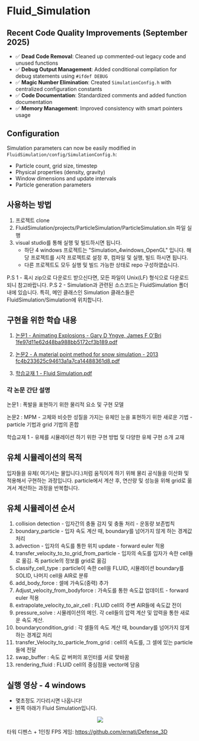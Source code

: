 # Fluid_Simulation

## Recent Code Quality Improvements (September 2025)
- ✅ **Dead Code Removal**: Cleaned up commented-out legacy code and unused functions
- ✅ **Debug Output Management**: Added conditional compilation for debug statements using `#ifdef DEBUG`
- ✅ **Magic Number Elimination**: Created `SimulationConfig.h` with centralized configuration constants
- ✅ **Code Documentation**: Standardized comments and added function documentation
- ✅ **Memory Management**: Improved consistency with smart pointers usage

## Configuration
Simulation parameters can now be easily modified in `FluidSimulation/config/SimulationConfig.h`:
- Particle count, grid size, timestep
- Physical properties (density, gravity)
- Window dimensions and update intervals
- Particle generation parameters

## 사용하는 방법
1. 프로젝트 clone
2. FluidSimulation/projects/ParticleSimulation/ParticleSimulation.sln 파일 실행
3. visual studio를 통해 실행 및 빌드하시면 됩니다.
   - 하단 4 windows 프로젝트는 "Simulation_4windows_OpenGL" 입니다. 해당 프로젝트를 시작 프로젝트로 설정 후, 컴파일 및 실행, 빌드 하시면 됩니다.
   - 다른 프로젝트도 모두 실행 및 빌드 가능한 상태로 repo 구성하였습니다.

P.S 1 - 혹시 zip으로 다운로드 받으신다면, 모든 파일이 Unix(LF) 형식으로 다운로드되니 참고바랍니다.
P.S 2 - Simulation과 관련된 소스코드는 FluidSimulation 폴더 내에 있습니다. 특히, 메인 클래스인 Simulation 클래스들은 FluidSimulation/Simulation에 위치합니다.

## 구현을 위한 학습 내용
1. [논문1 - Animating Explosions - Gary D Yngve, James F O'Bri 1fe97d11e62d48ba988bb5172cf3b189.pdf](https://github.com/ernati/Fluid_Simulation/files/13201146/1.-.Animating.Explosions.-.Gary.D.Yngve.James.F.O.Bri.1fe97d11e62d48ba988bb5172cf3b189.pdf)

2. [논문2 - A material point method for snow simulation - 2013 fc4b233625c94613a1a7ca14488361d8.pdf](https://github.com/ernati/Fluid_Simulation/files/13201147/2.-.A.material.point.method.for.snow.simulation.-.2013.fc4b233625c94613a1a7ca14488361d8.pdf)

3. [학습교재 1 - Fluid Simulation.pdf](https://github.com/ernati/Fluid_Simulation/files/13201149/1.-.Fluid.Simulation.pdf)

### 각 논문 간단 설명
논문1 : 폭발을 표현하기 위한 물리적 요소 및 구현 모델

논문2 : MPM - 고체와 비슷한 성질을 가지는 유체인 눈을 표현하기 위한 새로운 기법 - particle 기법과 grid 기법의 혼합

학습교재 1 - 유체를 시뮬레이션 하기 위한 구현 방법 및 다양한 유체 구현 소개 교재

## 유체 시뮬레이션의 목적
입자들을 유체( 여기서는 물입니다.)처럼 움직이게 하기 위해 물리 공식들을 이산화 및 적용해서 구현하는 과정입니다.
particle에서 계산 후, 연산량 및 성능을 위해 grid로 옮겨서 계산하는 과정을 반복합니다.

## 유체 시뮬레이션 순서
1. collision detection - 입자간의 충돌 감지 및 충돌 처리 - 운동량 보존법칙
2. boundary_particle - 입자 속도 계산 때, boundary를 넘어가지 않게 하는 경계값처리
3. advection - 입자의 속도를 통한 위치 update - forward euler 적용
4. transfer_velocity_to_to_grid_from_particle - 입자의 속도를 입자가 속한 cell들로 옮김. 즉 particle의 정보를 grid로 옮김
5. classify_cell_type : particle이 속한 cell을 FLUID, 시뮬레이션 boundary를 SOLID, 나머지 cell을 AIR로 분류
6. add_body_force : 셀에 가속도(중력) 추가
7. Adjust_velocity_from_bodyforce : 가속도를 통한 속도값 업데이트 - forward euler 적용
8. extrapolate_velocity_to_air_cell : FLUID cell의 주변 AIR들에 속도값 전이
9. pressure_solve : 시뮬레이션의 메인. 각 cell들의 압력 계산 및 압력을 통한 새로운 속도 계산.
10. boundarycondition_grid : 각 셀들의 속도 계산 때, boundary를 넘어가지 않게 하는 경계값 처리
11. transfer_Velocity_to_particle_from_grid : cell의 속도를, 그 셀에 있는 particle들에 전달
12. swap_buffer : 속도 값 버퍼의 포인터를 서로 맞바꿈
13. rendering_fluid : FLUID cell의 중심점을 vector에 담음


## 실행 영상 - 4 windows
- 몇초정도 기다리시면 나옵니다!
- 왼쪽 아래가 Fluid Simulation입니다.

<p align="center">
<img src="https://github.com/ernati/Fluid_Simulation/assets/31719912/d4c458de-10e7-4b3e-ba8c-2b78a01657ac">
</p>


타워 디펜스 + 1인칭 FPS 게임: https://github.com/ernati/Defense_3D
